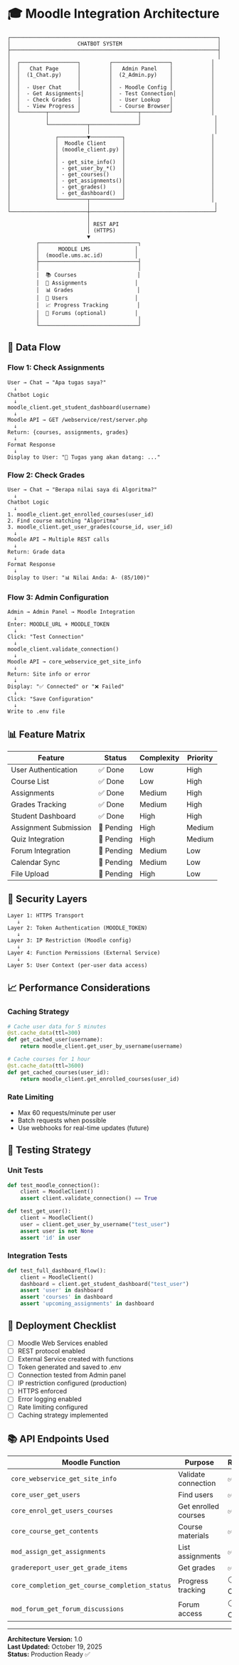 # 🎓 Moodle Integration Architecture

```
┌─────────────────────────────────────────────────────────────────┐
│                     CHATBOT SYSTEM                              │
├─────────────────────────────────────────────────────────────────┤
│                                                                 │
│  ┌──────────────────┐         ┌──────────────────┐            │
│  │   Chat Page      │         │   Admin Panel    │            │
│  │  (1_Chat.py)     │         │  (2_Admin.py)    │            │
│  │                  │         │                  │            │
│  │  - User Chat     │         │  - Moodle Config │            │
│  │  - Get Assignments│        │  - Test Connection│           │
│  │  - Check Grades  │         │  - User Lookup   │            │
│  │  - View Progress │         │  - Course Browser│            │
│  └────────┬─────────┘         └────────┬─────────┘            │
│           │                            │                       │
│           └────────────┬───────────────┘                       │
│                        │                                       │
│              ┌─────────▼──────────┐                           │
│              │  Moodle Client     │                           │
│              │ (moodle_client.py) │                           │
│              │                    │                           │
│              │ - get_site_info()  │                           │
│              │ - get_user_by_*()  │                           │
│              │ - get_courses()    │                           │
│              │ - get_assignments()│                           │
│              │ - get_grades()     │                           │
│              │ - get_dashboard()  │                           │
│              └─────────┬──────────┘                           │
│                        │                                       │
└────────────────────────┼───────────────────────────────────────┘
                         │
                         │ REST API
                         │ (HTTPS)
                         ▼
         ┌───────────────────────────────┐
         │      MOODLE LMS              │
         │  (moodle.ums.ac.id)          │
         ├───────────────────────────────┤
         │                               │
         │  📚 Courses                   │
         │  📝 Assignments               │
         │  📊 Grades                    │
         │  👤 Users                     │
         │  📈 Progress Tracking         │
         │  💬 Forums (optional)         │
         │                               │
         └───────────────────────────────┘
```

## 🔄 Data Flow

### Flow 1: Check Assignments
```
User → Chat → "Apa tugas saya?"
  ↓
Chatbot Logic
  ↓
moodle_client.get_student_dashboard(username)
  ↓
Moodle API → GET /webservice/rest/server.php
  ↓
Return: {courses, assignments, grades}
  ↓
Format Response
  ↓
Display to User: "📝 Tugas yang akan datang: ..."
```

### Flow 2: Check Grades
```
User → Chat → "Berapa nilai saya di Algoritma?"
  ↓
Chatbot Logic
  ↓
1. moodle_client.get_enrolled_courses(user_id)
2. Find course matching "Algoritma"
3. moodle_client.get_user_grades(course_id, user_id)
  ↓
Moodle API → Multiple REST calls
  ↓
Return: Grade data
  ↓
Format Response
  ↓
Display to User: "📊 Nilai Anda: A- (85/100)"
```

### Flow 3: Admin Configuration
```
Admin → Admin Panel → Moodle Integration
  ↓
Enter: MOODLE_URL + MOODLE_TOKEN
  ↓
Click: "Test Connection"
  ↓
moodle_client.validate_connection()
  ↓
Moodle API → core_webservice_get_site_info
  ↓
Return: Site info or error
  ↓
Display: "✅ Connected" or "❌ Failed"
  ↓
Click: "Save Configuration"
  ↓
Write to .env file
```

## 📊 Feature Matrix

| Feature | Status | Complexity | Priority |
|---------|--------|------------|----------|
| User Authentication | ✅ Done | Low | High |
| Course List | ✅ Done | Low | High |
| Assignments | ✅ Done | Medium | High |
| Grades Tracking | ✅ Done | Medium | High |
| Student Dashboard | ✅ Done | High | High |
| Assignment Submission | 🔄 Pending | High | Medium |
| Quiz Integration | 🔄 Pending | High | Medium |
| Forum Integration | 🔄 Pending | Medium | Low |
| Calendar Sync | 🔄 Pending | Medium | Low |
| File Upload | 🔄 Pending | High | Low |

## 🔐 Security Layers

```
Layer 1: HTTPS Transport
   ↓
Layer 2: Token Authentication (MOODLE_TOKEN)
   ↓
Layer 3: IP Restriction (Moodle config)
   ↓
Layer 4: Function Permissions (External Service)
   ↓
Layer 5: User Context (per-user data access)
```

## 📈 Performance Considerations

### Caching Strategy
```python
# Cache user data for 5 minutes
@st.cache_data(ttl=300)
def get_cached_user(username):
    return moodle_client.get_user_by_username(username)

# Cache courses for 1 hour
@st.cache_data(ttl=3600)
def get_cached_courses(user_id):
    return moodle_client.get_enrolled_courses(user_id)
```

### Rate Limiting
- Max 60 requests/minute per user
- Batch requests when possible
- Use webhooks for real-time updates (future)

## 🧪 Testing Strategy

### Unit Tests
```python
def test_moodle_connection():
    client = MoodleClient()
    assert client.validate_connection() == True

def test_get_user():
    client = MoodleClient()
    user = client.get_user_by_username("test_user")
    assert user is not None
    assert 'id' in user
```

### Integration Tests
```python
def test_full_dashboard_flow():
    client = MoodleClient()
    dashboard = client.get_student_dashboard("test_user")
    assert 'user' in dashboard
    assert 'courses' in dashboard
    assert 'upcoming_assignments' in dashboard
```

## 🚀 Deployment Checklist

- [ ] Moodle Web Services enabled
- [ ] REST protocol enabled
- [ ] External Service created with functions
- [ ] Token generated and saved to .env
- [ ] Connection tested from Admin panel
- [ ] IP restriction configured (production)
- [ ] HTTPS enforced
- [ ] Error logging enabled
- [ ] Rate limiting configured
- [ ] Caching strategy implemented

## 📚 API Endpoints Used

| Moodle Function | Purpose | Required |
|----------------|---------|----------|
| `core_webservice_get_site_info` | Validate connection | ✅ Yes |
| `core_user_get_users` | Find users | ✅ Yes |
| `core_enrol_get_users_courses` | Get enrolled courses | ✅ Yes |
| `core_course_get_contents` | Course materials | ✅ Yes |
| `mod_assign_get_assignments` | List assignments | ✅ Yes |
| `gradereport_user_get_grade_items` | Get grades | ✅ Yes |
| `core_completion_get_course_completion_status` | Progress tracking | ⚪ Optional |
| `mod_forum_get_forum_discussions` | Forum access | ⚪ Optional |

---

**Architecture Version:** 1.0  
**Last Updated:** October 19, 2025  
**Status:** Production Ready ✅
